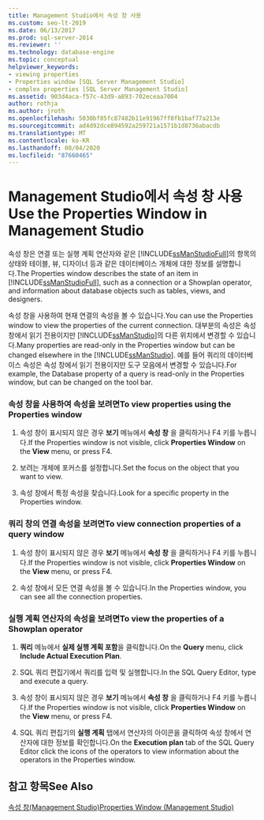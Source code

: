 ```yaml
---
title: Management Studio에서 속성 창 사용
ms.custom: seo-lt-2019
ms.date: 06/13/2017
ms.prod: sql-server-2014
ms.reviewer: ''
ms.technology: database-engine
ms.topic: conceptual
helpviewer_keywords:
- viewing properties
- Properties window [SQL Server Management Studio]
- complex properties [SQL Server Management Studio]
ms.assetid: 903d4aca-f57c-43d9-a893-702eceaa7004
author: rothja
ms.author: jroth
ms.openlocfilehash: 5030bf85fc87482b11e91967ff8fb1baf77a213e
ms.sourcegitcommit: ad4d92dce894592a259721a1571b1d8736abacdb
ms.translationtype: MT
ms.contentlocale: ko-KR
ms.lasthandoff: 08/04/2020
ms.locfileid: "87660465"
---
```

# <a name="use-the-properties-window-in-management-studio"></a><span data-ttu-id="0d6a8-102">Management Studio에서 속성 창 사용</span><span class="sxs-lookup"><span data-stu-id="0d6a8-102">Use the Properties Window in Management Studio</span></span>
  <span data-ttu-id="0d6a8-103">속성 창은 연결 또는 실행 계획 연산자와 같은 [!INCLUDE[ssManStudioFull](../../includes/ssmanstudiofull-md.md)]의 항목의 상태와 테이블, 뷰, 디자이너 등과 같은 데이터베이스 개체에 대한 정보를 설명합니다.</span><span class="sxs-lookup"><span data-stu-id="0d6a8-103">The Properties window describes the state of an item in [!INCLUDE[ssManStudioFull](../../includes/ssmanstudiofull-md.md)], such as a connection or a Showplan operator, and information about database objects such as tables, views, and designers.</span></span>  
  
 <span data-ttu-id="0d6a8-104">속성 창을 사용하여 현재 연결의 속성을 볼 수 있습니다.</span><span class="sxs-lookup"><span data-stu-id="0d6a8-104">You can use the Properties window to view the properties of the current connection.</span></span> <span data-ttu-id="0d6a8-105">대부분의 속성은 속성 창에서 읽기 전용이지만 [!INCLUDE[ssManStudio](../../includes/ssmanstudio-md.md)]의 다른 위치에서 변경할 수 있습니다.</span><span class="sxs-lookup"><span data-stu-id="0d6a8-105">Many properties are read-only in the Properties window but can be changed elsewhere in the [!INCLUDE[ssManStudio](../../includes/ssmanstudio-md.md)].</span></span> <span data-ttu-id="0d6a8-106">예를 들어 쿼리의 데이터베이스 속성은 속성 창에서 읽기 전용이지만 도구 모음에서 변경할 수 있습니다.</span><span class="sxs-lookup"><span data-stu-id="0d6a8-106">For example, the Database property of a query is read-only in the Properties window, but can be changed on the tool bar.</span></span>  
  
### <a name="to-view-properties-using-the-properties-window"></a><span data-ttu-id="0d6a8-107">속성 창을 사용하여 속성을 보려면</span><span class="sxs-lookup"><span data-stu-id="0d6a8-107">To view properties using the Properties window</span></span>  
  
1.  <span data-ttu-id="0d6a8-108">속성 창이 표시되지 않은 경우 **보기** 메뉴에서 **속성 창** 을 클릭하거나 F4 키를 누릅니다.</span><span class="sxs-lookup"><span data-stu-id="0d6a8-108">If the Properties window is not visible, click **Properties Window** on the **View** menu, or press F4.</span></span>  
  
2.  <span data-ttu-id="0d6a8-109">보려는 개체에 포커스를 설정합니다.</span><span class="sxs-lookup"><span data-stu-id="0d6a8-109">Set the focus on the object that you want to view.</span></span>  
  
3.  <span data-ttu-id="0d6a8-110">속성 창에서 특정 속성을 찾습니다.</span><span class="sxs-lookup"><span data-stu-id="0d6a8-110">Look for a specific property in the Properties window.</span></span>  
  
### <a name="to-view-connection-properties-of-a-query-window"></a><span data-ttu-id="0d6a8-111">쿼리 창의 연결 속성을 보려면</span><span class="sxs-lookup"><span data-stu-id="0d6a8-111">To view connection properties of a query window</span></span>  
  
1.  <span data-ttu-id="0d6a8-112">속성 창이 표시되지 않은 경우 **보기** 메뉴에서 **속성 창** 을 클릭하거나 F4 키를 누릅니다.</span><span class="sxs-lookup"><span data-stu-id="0d6a8-112">If the Properties window is not visible, click **Properties Window** on the **View** menu, or press F4.</span></span>  
  
2.  <span data-ttu-id="0d6a8-113">속성 창에서 모든 연결 속성을 볼 수 있습니다.</span><span class="sxs-lookup"><span data-stu-id="0d6a8-113">In the Properties window, you can see all the connection properties.</span></span>  
  
### <a name="to-view-the-properties-of-a-showplan-operator"></a><span data-ttu-id="0d6a8-114">실행 계획 연산자의 속성을 보려면</span><span class="sxs-lookup"><span data-stu-id="0d6a8-114">To view the properties of a Showplan operator</span></span>  
  
1.  <span data-ttu-id="0d6a8-115">**쿼리** 메뉴에서 **실제 실행 계획 포함**을 클릭합니다.</span><span class="sxs-lookup"><span data-stu-id="0d6a8-115">On the **Query** menu, click **Include Actual Execution Plan**.</span></span>  
  
2.  <span data-ttu-id="0d6a8-116">SQL 쿼리 편집기에서 쿼리를 입력 및 실행합니다.</span><span class="sxs-lookup"><span data-stu-id="0d6a8-116">In the SQL Query Editor, type and execute a query.</span></span>  
  
3.  <span data-ttu-id="0d6a8-117">속성 창이 표시되지 않은 경우 **보기** 메뉴에서 **속성 창** 을 클릭하거나 F4 키를 누릅니다.</span><span class="sxs-lookup"><span data-stu-id="0d6a8-117">If the Properties window is not visible, click **Properties Window** on the **View** menu, or press F4.</span></span>  
  
4.  <span data-ttu-id="0d6a8-118">SQL 쿼리 편집기의 **실행 계획** 탭에서 연산자의 아이콘을 클릭하여 속성 창에서 연산자에 대한 정보를 확인합니다.</span><span class="sxs-lookup"><span data-stu-id="0d6a8-118">On the **Execution plan** tab of the SQL Query Editor click the icons of the operators to view information about the operators in the Properties window.</span></span>  
  
## <a name="see-also"></a><span data-ttu-id="0d6a8-119">참고 항목</span><span class="sxs-lookup"><span data-stu-id="0d6a8-119">See Also</span></span>  
 [<span data-ttu-id="0d6a8-120">속성 창&#40;Management Studio&#41;</span><span class="sxs-lookup"><span data-stu-id="0d6a8-120">Properties Window &#40;Management Studio&#41;</span></span>](../../ssms/properties-window-management-studio.md)  
  
  
